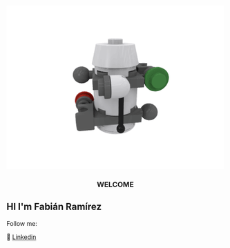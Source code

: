 <div align="center">
  <img  src="https://raw.githubusercontent.com/fabianrmz/fabianrmz/master/daayt6p-439cb1fb-0aaa-48c7-af41-a35184c7b133.gif">
</div>

<h3 align="center">
 WELCOME
 </h3>

## HI I'm Fabián Ramírez


Follow me:

🧳 [Linkedin](https://www.linkedin.com/in/fabián-ramírez-gonzález-0632591a8) 
